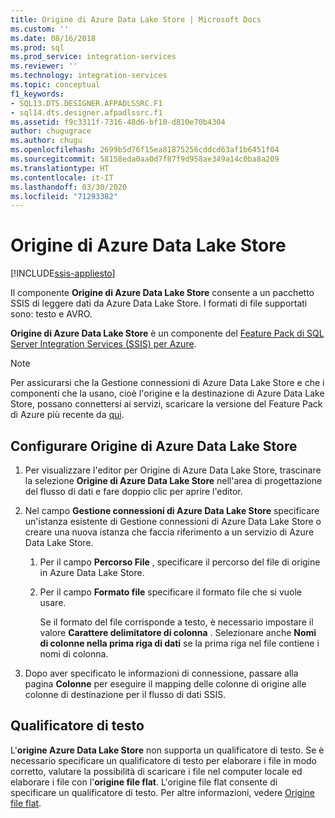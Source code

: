 ```yaml
---
title: Origine di Azure Data Lake Store | Microsoft Docs
ms.custom: ''
ms.date: 08/16/2018
ms.prod: sql
ms.prod_service: integration-services
ms.reviewer: ''
ms.technology: integration-services
ms.topic: conceptual
f1_keywords:
- SQL13.DTS.DESIGNER.AFPADLSSRC.F1
- sql14.dts.designer.afpadlssrc.f1
ms.assetid: f9c3311f-7316-48d6-bf10-d810e70b4304
author: chugugrace
ms.author: chugu
ms.openlocfilehash: 2699b5d76f15ea81875256cddcd63af1b6451f04
ms.sourcegitcommit: 58158eda0aa0d7f87f9d958ae349a14c0ba8a209
ms.translationtype: HT
ms.contentlocale: it-IT
ms.lasthandoff: 03/30/2020
ms.locfileid: "71293382"
---
```

# <a name="azure-data-lake-store-source"></a>Origine di Azure Data Lake Store

[!INCLUDE[ssis-appliesto](../../includes/ssis-appliesto-ssvrpluslinux-asdb-asdw-xxx.md)]


  Il componente **Origine di Azure Data Lake Store** consente a un pacchetto SSIS di leggere dati da Azure Data Lake Store. I formati di file supportati sono: testo e AVRO.
  
 **Origine di Azure Data Lake Store** è un componente del [Feature Pack di SQL Server Integration Services (SSIS) per Azure](../../integration-services/azure-feature-pack-for-integration-services-ssis.md).  
  
> [!NOTE]
> Per assicurarsi che la Gestione connessioni di Azure Data Lake Store e che i componenti che la usano, cioè l'origine e la destinazione di Azure Data Lake Store, possano connettersi ai servizi, scaricare la versione del Feature Pack di Azure più recente da [qui](https://www.microsoft.com/download/details.aspx?id=49492). 
  
## <a name="configure-the-azure-data-lake-store-source"></a>Configurare Origine di Azure Data Lake Store
 1. Per visualizzare l'editor per Origine di Azure Data Lake Store, trascinare la selezione **Origine di Azure Data Lake Store** nell'area di progettazione del flusso di dati e fare doppio clic per aprire l'editor.  
  
2.  Nel campo **Gestione connessioni di Azure Data Lake Store** specificare un'istanza esistente di Gestione connessioni di Azure Data Lake Store o creare una nuova istanza che faccia riferimento a un servizio di Azure Data Lake Store.  
  
    1.  Per il campo **Percorso File** , specificare il percorso del file di origine in Azure Data Lake Store.   
  
    2.  Per il campo **Formato file** specificare il formato file che si vuole usare.  
  
        Se il formato del file corrisponde a testo, è necessario impostare il valore **Carattere delimitatore di colonna** . Selezionare anche **Nomi di colonne nella prima riga di dati** se la prima riga nel file contiene i nomi di colonna.  
  
3.  Dopo aver specificato le informazioni di connessione, passare alla pagina **Colonne** per eseguire il mapping delle colonne di origine alle colonne di destinazione per il flusso di dati SSIS.   

## <a name="text-qualifier"></a>Qualificatore di testo

L'**origine Azure Data Lake Store** non supporta un qualificatore di testo. Se è necessario specificare un qualificatore di testo per elaborare i file in modo corretto, valutare la possibilità di scaricare i file nel computer locale ed elaborare i file con l'**origine file flat**. L'origine file flat consente di specificare un qualificatore di testo. Per altre informazioni, vedere [Origine file flat](flat-file-source.md).
